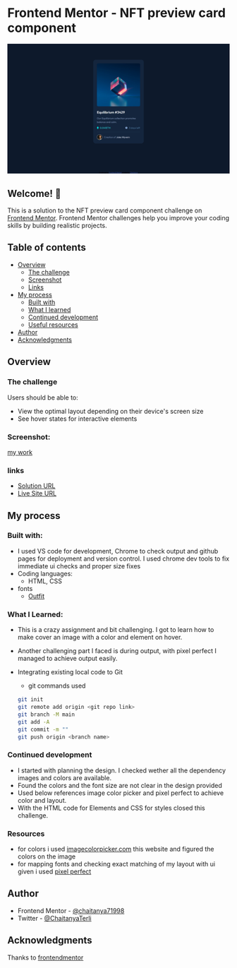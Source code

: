 # Frontend Mentor - NFT preview card component

![Design preview for the NFT preview card component coding challenge](./images/_C__Users_chait_OneDrive_Documents_frontendMentor_nftPreviewCard_index.html.png)

## Welcome! 👋

This is a solution to the NFT preview card component challenge on [Frontend Mentor](https://www.frontendmentor.io). Frontend Mentor challenges help you improve your coding skills by building realistic projects.

## Table of contents

- [Overview](#overview)
  - [The challenge](#the-challenge)
  - [Screenshot](#screenshot)
  - [Links](#links)
- [My process](#my-process)
  - [Built with](#built-with)
  - [What I learned](#what-i-learned)
  - [Continued development](#continued-development)
  - [Useful resources](#useful-resources)
- [Author](#author)
- [Acknowledgments](#acknowledgments)

## Overview

### The challenge

Users should be able to:

- View the optimal layout depending on their device's screen size
- See hover states for interactive elements

### Screenshot:

[my work](./images/_C__Users_chait_OneDrive_Documents_frontendMentor_nftPreviewCard_index.html.png)

### links

- [Solution URL](https://github.com/chaitanya71998/NFT-preview-card-component)
- [Live Site URL](https://chaitanya71998.github.io/NFT-preview-card-component/)

## My process

### Built with:

- I used VS code for development, Chrome to check output and github pages for deployment and version control. I used chrome dev tools to fix immediate ui checks and proper size fixes
- Coding languages:
  - HTML, CSS
- fonts
  - [Outfit](https://fonts.googleapis.com/css2?family=Outfit:wght@300;400;600&display=swap)

### What I Learned:

- This is a crazy assignment and bit challenging. I got to learn how to make cover an image with a color and element on hover.
- Another challenging part I faced is during output, with pixel perfect I managed to achieve output easily.
- Integrating existing local code to Git

  - git commands used

  ```sh
  git init
  git remote add origin <git repo link>
  git branch -M main
  git add -A
  git commit -m ""
  git push origin <branch name>
  ```

### Continued development

- I started with planning the design. I checked wether all the dependency images and colors are available.
- Found the colors and the font size are not clear in the design provided
- Used below references image color picker and pixel perfect to achieve color and layout.
- With the HTML code for Elements and CSS for styles closed this challenge.

### Resources

- for colors i used [imagecolorpicker.com](https://imagecolorpicker.com/en) this website and figured the colors on the image
- for mapping fonts and checking exact matching of my layout with ui given i used [pixel perfect](https://www.welldonecode.com/perfectpixel/)

## Author

- Frontend Mentor - [@chaitanya71998](https://www.frontendmentor.io/profile/chaitanya71998)
- Twitter - [@ChaitanyaTerli](https://twitter.com/ChaitanyaTerli)

## Acknowledgments

Thanks to [frontendmentor](https://www.frontendmentor.io/home)
